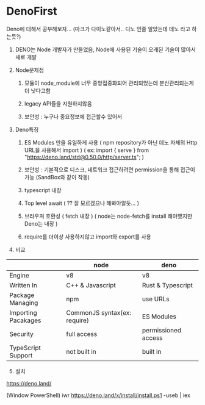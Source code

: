 # DenoFirst
Deno에 대해서 공부해보자... (마크가 다이노같아서.. 디노 인줄 알았는데 데노 라고 하는듯?)

1. DENO는 Node 개발자가 만들었음, Node에 사용된 기술이 오래된 기술이 많아서 새로 개발

2. Node문제점

	1. 모듈이 node_module에 너무 중앙집중화되어 관리되었는데 분산관리되는게 더 낫다고함

	2. legacy API들을 지원하지않음

	3. 보안성 : 누구나 중요정보에 접근할수 있어서

3. Deno특징

	1. ES Modules 만을 유일하게 사용 
	( npm repository가 아닌 데노 자체의 Http URL을 사용해서 import )
	( ex: import { serve } from "https://deno.land/std@0.50.0/http/server.ts"; )

	2. 보안성 : 기본적으로 디스크, 네트워크 접근하려면 permission을 통해 접근이 가능
	(SandBox와 같이 작동)
	
	3. typescript 내장

	4. Top level await ( ?? 잘 모르겠으나 해봐야알듯... )

	5. 브라우져 호환성 ( fetch 내장 ) 
	( node는 node-fetch를 install 해야했지만 Deno는 내장 )

	6. require를 더이상 사용하지않고 import와 export를 사용

4. 비교 

||node|deno|
|------|---|---|
|Engine|v8|v8|
|Written In|C++ & Javascript|Rust & Typescript|
|Package Managing|npm|use URLs|
|Importing Pacakages|CommonJS syntax(ex: require)|ES Modules|
|Security|full access|permissioned access|
|TypeScript Support|not built in|built in| 		


5. 설치 

https://deno.land/

(Window PowerShell) 
iwr https://deno.land/x/install/install.ps1 -useb | iex
